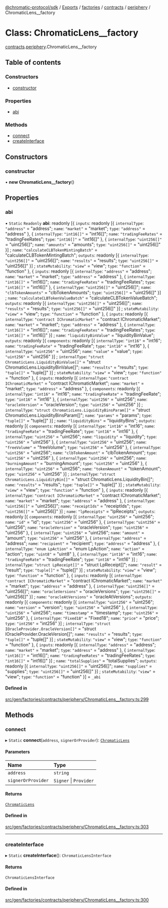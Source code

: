 [@chromatic-protocol/sdk](../README.md) / [Exports](../modules.md) / [factories](../modules/factories.md) / [contracts](../modules/factories.contracts.md) / [periphery](../modules/factories.contracts.periphery.md) / ChromaticLens\_\_factory

# Class: ChromaticLens\_\_factory

[contracts](../modules/factories.contracts.md).[periphery](../modules/factories.contracts.periphery.md).ChromaticLens__factory

## Table of contents

### Constructors

- [constructor](factories.contracts.periphery.ChromaticLens__factory.md#constructor)

### Properties

- [abi](factories.contracts.periphery.ChromaticLens__factory.md#abi)

### Methods

- [connect](factories.contracts.periphery.ChromaticLens__factory.md#connect)
- [createInterface](factories.contracts.periphery.ChromaticLens__factory.md#createinterface)

## Constructors

### constructor

• **new ChromaticLens__factory**()

## Properties

### abi

▪ `Static` `Readonly` **abi**: readonly [{ `inputs`: readonly [{ `internalType`: ``"address"`` = "address"; `name`: ``"market"`` = "market"; `type`: ``"address"`` = "address" }, { `internalType`: ``"int16[]"`` = "int16[]"; `name`: ``"tradingFeeRates"`` = "tradingFeeRates"; `type`: ``"int16[]"`` = "int16[]" }, { `internalType`: ``"uint256[]"`` = "uint256[]"; `name`: ``"amounts"`` = "amounts"; `type`: ``"uint256[]"`` = "uint256[]" }] ; `name`: ``"calculateCLBTokenMintingBatch"`` = "calculateCLBTokenMintingBatch"; `outputs`: readonly [{ `internalType`: ``"uint256[]"`` = "uint256[]"; `name`: ``"results"`` = "results"; `type`: ``"uint256[]"`` = "uint256[]" }] ; `stateMutability`: ``"view"`` = "view"; `type`: ``"function"`` = "function" }, { `inputs`: readonly [{ `internalType`: ``"address"`` = "address"; `name`: ``"market"`` = "market"; `type`: ``"address"`` = "address" }, { `internalType`: ``"int16[]"`` = "int16[]"; `name`: ``"tradingFeeRates"`` = "tradingFeeRates"; `type`: ``"int16[]"`` = "int16[]" }, { `internalType`: ``"uint256[]"`` = "uint256[]"; `name`: ``"clbTokenAmounts"`` = "clbTokenAmounts"; `type`: ``"uint256[]"`` = "uint256[]" }] ; `name`: ``"calculateCLBTokenValueBatch"`` = "calculateCLBTokenValueBatch"; `outputs`: readonly [{ `internalType`: ``"uint256[]"`` = "uint256[]"; `name`: ``"results"`` = "results"; `type`: ``"uint256[]"`` = "uint256[]" }] ; `stateMutability`: ``"view"`` = "view"; `type`: ``"function"`` = "function" }, { `inputs`: readonly [{ `internalType`: ``"contract IChromaticMarket"`` = "contract IChromaticMarket"; `name`: ``"market"`` = "market"; `type`: ``"address"`` = "address" }, { `internalType`: ``"int16[]"`` = "int16[]"; `name`: ``"tradingFeeRates"`` = "tradingFeeRates"; `type`: ``"int16[]"`` = "int16[]" }] ; `name`: ``"liquidityBinValue"`` = "liquidityBinValue"; `outputs`: readonly [{ `components`: readonly [{ `internalType`: ``"int16"`` = "int16"; `name`: ``"tradingFeeRate"`` = "tradingFeeRate"; `type`: ``"int16"`` = "int16" }, { `internalType`: ``"uint256"`` = "uint256"; `name`: ``"value"`` = "value"; `type`: ``"uint256"`` = "uint256" }] ; `internalType`: ``"struct ChromaticLens.LiquidityBinValue[]"`` = "struct ChromaticLens.LiquidityBinValue[]"; `name`: ``"results"`` = "results"; `type`: ``"tuple[]"`` = "tuple[]" }] ; `stateMutability`: ``"view"`` = "view"; `type`: ``"function"`` = "function" }, { `inputs`: readonly [{ `internalType`: ``"contract IChromaticMarket"`` = "contract IChromaticMarket"; `name`: ``"market"`` = "market"; `type`: ``"address"`` = "address" }, { `components`: readonly [{ `internalType`: ``"int16"`` = "int16"; `name`: ``"tradingFeeRate"`` = "tradingFeeRate"; `type`: ``"int16"`` = "int16" }, { `internalType`: ``"uint256"`` = "uint256"; `name`: ``"oracleVersion"`` = "oracleVersion"; `type`: ``"uint256"`` = "uint256" }] ; `internalType`: ``"struct ChromaticLens.LiquidityBinsParam[]"`` = "struct ChromaticLens.LiquidityBinsParam[]"; `name`: ``"params"`` = "params"; `type`: ``"tuple[]"`` = "tuple[]" }] ; `name`: ``"liquidityBins"`` = "liquidityBins"; `outputs`: readonly [{ `components`: readonly [{ `internalType`: ``"int16"`` = "int16"; `name`: ``"tradingFeeRate"`` = "tradingFeeRate"; `type`: ``"int16"`` = "int16" }, { `internalType`: ``"uint256"`` = "uint256"; `name`: ``"liquidity"`` = "liquidity"; `type`: ``"uint256"`` = "uint256" }, { `internalType`: ``"uint256"`` = "uint256"; `name`: ``"freeVolume"`` = "freeVolume"; `type`: ``"uint256"`` = "uint256" }, { `internalType`: ``"uint256"`` = "uint256"; `name`: ``"clbTokenAmount"`` = "clbTokenAmount"; `type`: ``"uint256"`` = "uint256" }, { `internalType`: ``"uint256"`` = "uint256"; `name`: ``"burningAmount"`` = "burningAmount"; `type`: ``"uint256"`` = "uint256" }, { `internalType`: ``"uint256"`` = "uint256"; `name`: ``"tokenAmount"`` = "tokenAmount"; `type`: ``"uint256"`` = "uint256" }] ; `internalType`: ``"struct ChromaticLens.LiquidityBin[]"`` = "struct ChromaticLens.LiquidityBin[]"; `name`: ``"results"`` = "results"; `type`: ``"tuple[]"`` = "tuple[]" }] ; `stateMutability`: ``"view"`` = "view"; `type`: ``"function"`` = "function" }, { `inputs`: readonly [{ `internalType`: ``"contract IChromaticMarket"`` = "contract IChromaticMarket"; `name`: ``"market"`` = "market"; `type`: ``"address"`` = "address" }, { `internalType`: ``"uint256[]"`` = "uint256[]"; `name`: ``"receiptIds"`` = "receiptIds"; `type`: ``"uint256[]"`` = "uint256[]" }] ; `name`: ``"lpReceipts"`` = "lpReceipts"; `outputs`: readonly [{ `components`: readonly [{ `internalType`: ``"uint256"`` = "uint256"; `name`: ``"id"`` = "id"; `type`: ``"uint256"`` = "uint256" }, { `internalType`: ``"uint256"`` = "uint256"; `name`: ``"oracleVersion"`` = "oracleVersion"; `type`: ``"uint256"`` = "uint256" }, { `internalType`: ``"uint256"`` = "uint256"; `name`: ``"amount"`` = "amount"; `type`: ``"uint256"`` = "uint256" }, { `internalType`: ``"address"`` = "address"; `name`: ``"recipient"`` = "recipient"; `type`: ``"address"`` = "address" }, { `internalType`: ``"enum LpAction"`` = "enum LpAction"; `name`: ``"action"`` = "action"; `type`: ``"uint8"`` = "uint8" }, { `internalType`: ``"int16"`` = "int16"; `name`: ``"tradingFeeRate"`` = "tradingFeeRate"; `type`: ``"int16"`` = "int16" }] ; `internalType`: ``"struct LpReceipt[]"`` = "struct LpReceipt[]"; `name`: ``"result"`` = "result"; `type`: ``"tuple[]"`` = "tuple[]" }] ; `stateMutability`: ``"view"`` = "view"; `type`: ``"function"`` = "function" }, { `inputs`: readonly [{ `internalType`: ``"contract IChromaticMarket"`` = "contract IChromaticMarket"; `name`: ``"market"`` = "market"; `type`: ``"address"`` = "address" }, { `internalType`: ``"uint256[]"`` = "uint256[]"; `name`: ``"oracleVersions"`` = "oracleVersions"; `type`: ``"uint256[]"`` = "uint256[]" }] ; `name`: ``"oracleAtVersions"`` = "oracleAtVersions"; `outputs`: readonly [{ `components`: readonly [{ `internalType`: ``"uint256"`` = "uint256"; `name`: ``"version"`` = "version"; `type`: ``"uint256"`` = "uint256" }, { `internalType`: ``"uint256"`` = "uint256"; `name`: ``"timestamp"`` = "timestamp"; `type`: ``"uint256"`` = "uint256" }, { `internalType`: ``"Fixed18"`` = "Fixed18"; `name`: ``"price"`` = "price"; `type`: ``"int256"`` = "int256" }] ; `internalType`: ``"struct IOracleProvider.OracleVersion[]"`` = "struct IOracleProvider.OracleVersion[]"; `name`: ``"results"`` = "results"; `type`: ``"tuple[]"`` = "tuple[]" }] ; `stateMutability`: ``"view"`` = "view"; `type`: ``"function"`` = "function" }, { `inputs`: readonly [{ `internalType`: ``"address"`` = "address"; `name`: ``"market"`` = "market"; `type`: ``"address"`` = "address" }, { `internalType`: ``"int16[]"`` = "int16[]"; `name`: ``"tradingFeeRates"`` = "tradingFeeRates"; `type`: ``"int16[]"`` = "int16[]" }] ; `name`: ``"totalSupplies"`` = "totalSupplies"; `outputs`: readonly [{ `internalType`: ``"uint256[]"`` = "uint256[]"; `name`: ``"supplies"`` = "supplies"; `type`: ``"uint256[]"`` = "uint256[]" }] ; `stateMutability`: ``"view"`` = "view"; `type`: ``"function"`` = "function" }] = `_abi`

#### Defined in

[src/gen/factories/contracts/periphery/ChromaticLens__factory.ts:299](https://github.com/chromatic-protocol/sdk/blob/30fc1f3/src/gen/factories/contracts/periphery/ChromaticLens__factory.ts#L299)

## Methods

### connect

▸ `Static` **connect**(`address`, `signerOrProvider`): [`ChromaticLens`](../interfaces/contracts.periphery.ChromaticLens-1.md)

#### Parameters

| Name | Type |
| :------ | :------ |
| `address` | `string` |
| `signerOrProvider` | `Signer` \| `Provider` |

#### Returns

[`ChromaticLens`](../interfaces/contracts.periphery.ChromaticLens-1.md)

#### Defined in

[src/gen/factories/contracts/periphery/ChromaticLens__factory.ts:303](https://github.com/chromatic-protocol/sdk/blob/30fc1f3/src/gen/factories/contracts/periphery/ChromaticLens__factory.ts#L303)

___

### createInterface

▸ `Static` **createInterface**(): `ChromaticLensInterface`

#### Returns

`ChromaticLensInterface`

#### Defined in

[src/gen/factories/contracts/periphery/ChromaticLens__factory.ts:300](https://github.com/chromatic-protocol/sdk/blob/30fc1f3/src/gen/factories/contracts/periphery/ChromaticLens__factory.ts#L300)
